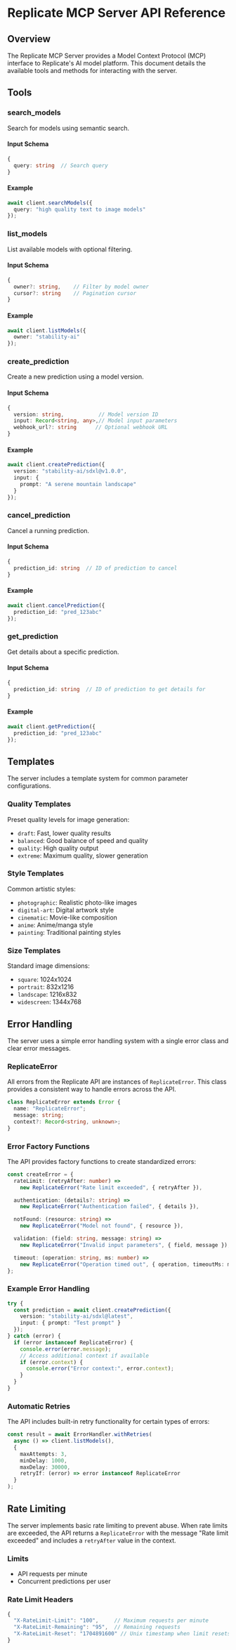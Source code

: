 # Replicate MCP Server API Reference

## Overview

The Replicate MCP Server provides a Model Context Protocol (MCP) interface to Replicate's AI model platform. This document details the available tools and methods for interacting with the server.

## Tools

### search_models

Search for models using semantic search.

#### Input Schema
```typescript
{
  query: string  // Search query
}
```

#### Example
```typescript
await client.searchModels({
  query: "high quality text to image models"
});
```

### list_models

List available models with optional filtering.

#### Input Schema
```typescript
{
  owner?: string,    // Filter by model owner
  cursor?: string    // Pagination cursor
}
```

#### Example
```typescript
await client.listModels({
  owner: "stability-ai"
});
```

### create_prediction

Create a new prediction using a model version.

#### Input Schema
```typescript
{
  version: string,           // Model version ID
  input: Record<string, any>,// Model input parameters
  webhook_url?: string      // Optional webhook URL
}
```

#### Example
```typescript
await client.createPrediction({
  version: "stability-ai/sdxl@v1.0.0",
  input: {
    prompt: "A serene mountain landscape"
  }
});
```

### cancel_prediction

Cancel a running prediction.

#### Input Schema
```typescript
{
  prediction_id: string  // ID of prediction to cancel
}
```

#### Example
```typescript
await client.cancelPrediction({
  prediction_id: "pred_123abc"
});
```

### get_prediction

Get details about a specific prediction.

#### Input Schema
```typescript
{
  prediction_id: string  // ID of prediction to get details for
}
```

#### Example
```typescript
await client.getPrediction({
  prediction_id: "pred_123abc"
});
```

## Templates

The server includes a template system for common parameter configurations.

### Quality Templates

Preset quality levels for image generation:
- `draft`: Fast, lower quality results
- `balanced`: Good balance of speed and quality
- `quality`: High quality output
- `extreme`: Maximum quality, slower generation

### Style Templates

Common artistic styles:
- `photographic`: Realistic photo-like images
- `digital-art`: Digital artwork style
- `cinematic`: Movie-like composition
- `anime`: Anime/manga style
- `painting`: Traditional painting styles

### Size Templates

Standard image dimensions:
- `square`: 1024x1024
- `portrait`: 832x1216
- `landscape`: 1216x832
- `widescreen`: 1344x768

## Error Handling

The server uses a simple error handling system with a single error class and clear error messages.

### ReplicateError

All errors from the Replicate API are instances of `ReplicateError`. This class provides a consistent way to handle errors across the API.

```typescript
class ReplicateError extends Error {
  name: "ReplicateError";
  message: string;
  context?: Record<string, unknown>;
}
```

### Error Factory Functions

The API provides factory functions to create standardized errors:

```typescript
const createError = {
  rateLimit: (retryAfter: number) =>
    new ReplicateError("Rate limit exceeded", { retryAfter }),

  authentication: (details?: string) =>
    new ReplicateError("Authentication failed", { details }),

  notFound: (resource: string) =>
    new ReplicateError("Model not found", { resource }),

  validation: (field: string, message: string) =>
    new ReplicateError("Invalid input parameters", { field, message }),

  timeout: (operation: string, ms: number) =>
    new ReplicateError("Operation timed out", { operation, timeoutMs: ms }),
};
```

### Example Error Handling

```typescript
try {
  const prediction = await client.createPrediction({
    version: "stability-ai/sdxl@latest",
    input: { prompt: "Test prompt" }
  });
} catch (error) {
  if (error instanceof ReplicateError) {
    console.error(error.message);
    // Access additional context if available
    if (error.context) {
      console.error("Error context:", error.context);
    }
  }
}
```

### Automatic Retries

The API includes built-in retry functionality for certain types of errors:

```typescript
const result = await ErrorHandler.withRetries(
  async () => client.listModels(),
  {
    maxAttempts: 3,
    minDelay: 1000,
    maxDelay: 30000,
    retryIf: (error) => error instanceof ReplicateError
  }
);
```

## Rate Limiting

The server implements basic rate limiting to prevent abuse. When rate limits are exceeded, the API returns a `ReplicateError` with the message "Rate limit exceeded" and includes a `retryAfter` value in the context.

### Limits
- API requests per minute
- Concurrent predictions per user

### Rate Limit Headers
```typescript
{
  "X-RateLimit-Limit": "100",     // Maximum requests per minute
  "X-RateLimit-Remaining": "95",  // Remaining requests
  "X-RateLimit-Reset": "1704891600" // Unix timestamp when limit resets
}
```
